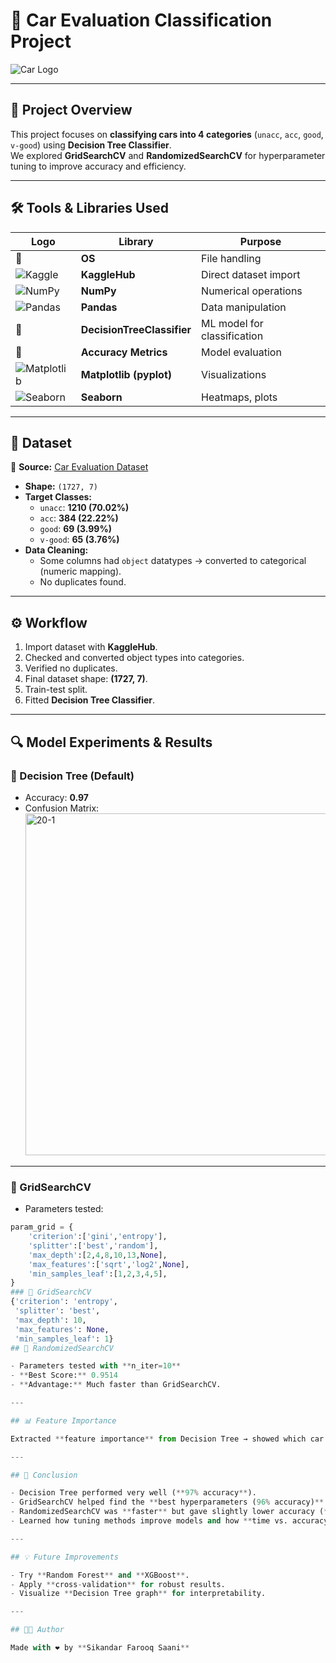 # 🚗 Car Evaluation Classification Project  

![Car Logo](https://img.icons8.com/emoji/96/automobile.png)  

---

## 📌 Project Overview  
This project focuses on **classifying cars into 4 categories** (`unacc`, `acc`, `good`, `v-good`) using **Decision Tree Classifier**.  
We explored **GridSearchCV** and **RandomizedSearchCV** for hyperparameter tuning to improve accuracy and efficiency.  

---

## 🛠️ Tools & Libraries Used  

| Logo | Library | Purpose |
|------|---------|---------|
| 🐍 | **OS** | File handling |
| ![Kaggle](https://upload.wikimedia.org/wikipedia/commons/7/7c/Kaggle_logo.png) | **KaggleHub** | Direct dataset import |
| ![NumPy](https://upload.wikimedia.org/wikipedia/commons/3/31/NumPy_logo_2020.svg) | **NumPy** | Numerical operations |
| ![Pandas](https://upload.wikimedia.org/wikipedia/commons/e/ed/Pandas_logo.svg) | **Pandas** | Data manipulation |
| 🌳 | **DecisionTreeClassifier** | ML model for classification |
| 📏 | **Accuracy Metrics** | Model evaluation |
| ![Matplotlib](https://upload.wikimedia.org/wikipedia/commons/8/84/Matplotlib_icon.svg) | **Matplotlib (pyplot)** | Visualizations |
| ![Seaborn](https://seaborn.pydata.org/_images/logo-mark-lightbg.svg) | **Seaborn** | Heatmaps, plots |

---

## 📂 Dataset  

📌 **Source:** [Car Evaluation Dataset](https://www.kaggle.com/datasets/elikplim/car-evaluation-data-set)  

- **Shape:** `(1727, 7)`  
- **Target Classes:**  
  - `unacc`: **1210 (70.02%)**  
  - `acc`: **384 (22.22%)**  
  - `good`: **69 (3.99%)**  
  - `v-good`: **65 (3.76%)**  
- **Data Cleaning:**  
  - Some columns had `object` datatypes → converted to categorical (numeric mapping).  
  - No duplicates found.  

---

## ⚙️ Workflow  

1. Import dataset with **KaggleHub**.  
2. Checked and converted object types into categories.  
3. Verified no duplicates.  
4. Final dataset shape: **(1727, 7)**.  
5. Train-test split.  
6. Fitted **Decision Tree Classifier**.  

---

## 🔍 Model Experiments & Results  

### 📌 Decision Tree (Default)  
- Accuracy: **0.97**  
- Confusion Matrix:  
  <img width="649" height="547" alt="20-1" src="https://github.com/user-attachments/assets/f9b2ba16-a607-4d74-beac-6f23be2affd2" />
 

---

### 📌 GridSearchCV  
- Parameters tested:  
```python
param_grid = {
    'criterion':['gini','entropy'],
    'splitter':['best','random'],
    'max_depth':[2,4,8,10,13,None],
    'max_features':['sqrt','log2',None],
    'min_samples_leaf':[1,2,3,4,5],
}
### 📌 GridSearchCV
{'criterion': 'entropy',
 'splitter': 'best',
 'max_depth': 10,
 'max_features': None,
 'min_samples_leaf': 1}
## 📌 RandomizedSearchCV  

- Parameters tested with **n_iter=10**  
- **Best Score:** 0.9514  
- **Advantage:** Much faster than GridSearchCV.  

---

## 📊 Feature Importance  

Extracted **feature importance** from Decision Tree → showed which car features impact classification the most.  

---

## 🚀 Conclusion  

- Decision Tree performed very well (**97% accuracy**).  
- GridSearchCV helped find the **best hyperparameters (96% accuracy)**.  
- RandomizedSearchCV was **faster** but gave slightly lower accuracy (**95.14%**).  
- Learned how tuning methods improve models and how **time vs. accuracy trade-off** works.  

---

## 💡 Future Improvements  

- Try **Random Forest** and **XGBoost**.  
- Apply **cross-validation** for robust results.  
- Visualize **Decision Tree graph** for interpretability.  

---

## 👨‍💻 Author  

Made with ❤️ by **Sikandar Farooq Saani**  



